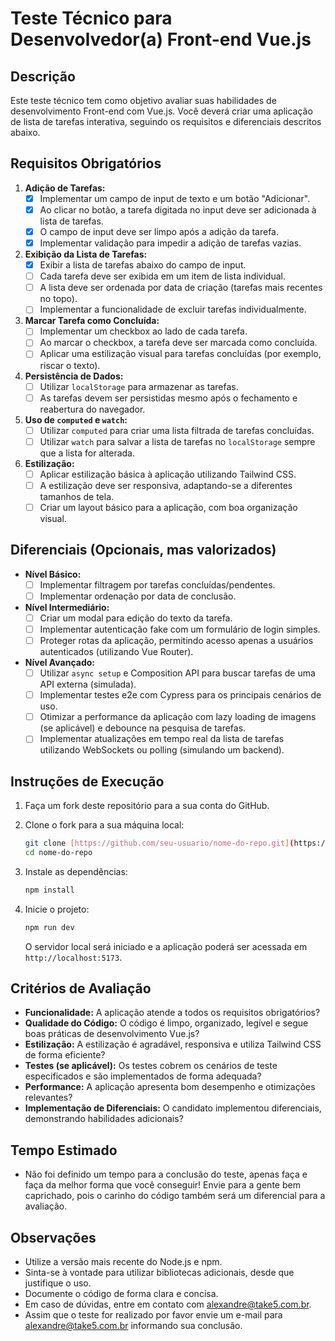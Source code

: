 # Teste Técnico para Desenvolvedor(a) Front-end Vue.js

## Descrição

Este teste técnico tem como objetivo avaliar suas habilidades de desenvolvimento Front-end com Vue.js. Você deverá criar uma aplicação de lista de tarefas interativa, seguindo os requisitos e diferenciais descritos abaixo.

## Requisitos Obrigatórios

1.  **Adição de Tarefas:**
    - [x] Implementar um campo de input de texto e um botão "Adicionar".
    - [x] Ao clicar no botão, a tarefa digitada no input deve ser adicionada à lista de tarefas.
    - [x] O campo de input deve ser limpo após a adição da tarefa.
    - [x] Implementar validação para impedir a adição de tarefas vazias.
2.  **Exibição da Lista de Tarefas:**
    - [x] Exibir a lista de tarefas abaixo do campo de input.
    - [ ] Cada tarefa deve ser exibida em um item de lista individual.
    - [ ] A lista deve ser ordenada por data de criação (tarefas mais recentes no topo).
    - [ ] Implementar a funcionalidade de excluir tarefas individualmente.
3.  **Marcar Tarefa como Concluída:**
    - [ ] Implementar um checkbox ao lado de cada tarefa.
    - [ ] Ao marcar o checkbox, a tarefa deve ser marcada como concluída.
    - [ ] Aplicar uma estilização visual para tarefas concluídas (por exemplo, riscar o texto).
4.  **Persistência de Dados:**
    - [ ] Utilizar `localStorage` para armazenar as tarefas.
    - [ ] As tarefas devem ser persistidas mesmo após o fechamento e reabertura do navegador.
5.  **Uso de `computed` e `watch`:**
    - [ ] Utilizar `computed` para criar uma lista filtrada de tarefas concluídas.
    - [ ] Utilizar `watch` para salvar a lista de tarefas no `localStorage` sempre que a lista for alterada.
6.  **Estilização:**
    - [ ] Aplicar estilização básica à aplicação utilizando Tailwind CSS.
    - [ ] A estilização deve ser responsiva, adaptando-se a diferentes tamanhos de tela.
    - [ ] Criar um layout básico para a aplicação, com boa organização visual.

## Diferenciais (Opcionais, mas valorizados)

* **Nível Básico:**
    - [ ] Implementar filtragem por tarefas concluídas/pendentes.
    - [ ] Implementar ordenação por data de conclusão.
* **Nível Intermediário:**
    - [ ] Criar um modal para edição do texto da tarefa.
    - [ ] Implementar autenticação fake com um formulário de login simples.
    - [ ] Proteger rotas da aplicação, permitindo acesso apenas a usuários autenticados (utilizando Vue Router).
* **Nível Avançado:**
    - [ ] Utilizar `async setup` e Composition API para buscar tarefas de uma API externa (simulada).
    - [ ] Implementar testes e2e com Cypress para os principais cenários de uso.
    - [ ] Otimizar a performance da aplicação com lazy loading de imagens (se aplicável) e debounce na pesquisa de tarefas.
    - [ ] Implementar atualizações em tempo real da lista de tarefas utilizando WebSockets ou polling (simulando um backend).

## Instruções de Execução

1.  Faça um fork deste repositório para a sua conta do GitHub.
2.  Clone o fork para a sua máquina local:

    ```bash
    git clone [https://github.com/seu-usuario/nome-do-repo.git](https://github.com/seu-usuario/nome-do-repo.git)
    cd nome-do-repo
    ```

3.  Instale as dependências:

    ```bash
    npm install
    ```

4.  Inicie o projeto:

    ```bash
    npm run dev
    ```

    O servidor local será iniciado e a aplicação poderá ser acessada em `http://localhost:5173`.

## Critérios de Avaliação

* **Funcionalidade:** A aplicação atende a todos os requisitos obrigatórios?
* **Qualidade do Código:** O código é limpo, organizado, legível e segue boas práticas de desenvolvimento Vue.js?
* **Estilização:** A estilização é agradável, responsiva e utiliza Tailwind CSS de forma eficiente?
* **Testes (se aplicável):** Os testes cobrem os cenários de teste especificados e são implementados de forma adequada?
* **Performance:** A aplicação apresenta bom desempenho e otimizações relevantes?
* **Implementação de Diferenciais:** O candidato implementou diferenciais, demonstrando habilidades adicionais?

## Tempo Estimado

* Não foi definido um tempo para a conclusão do teste, apenas faça e faça da melhor forma que você conseguir! Envie para a gente bem caprichado, pois o carinho do código também será um diferencial para a avaliação.

## Observações

* Utilize a versão mais recente do Node.js e npm.
* Sinta-se à vontade para utilizar bibliotecas adicionais, desde que justifique o uso.
* Documente o código de forma clara e concisa.
* Em caso de dúvidas, entre em contato com alexandre@take5.com.br.
* Assim que o teste for realizado por favor envie um e-mail para alexandre@take5.com.br informando sua conclusão.
